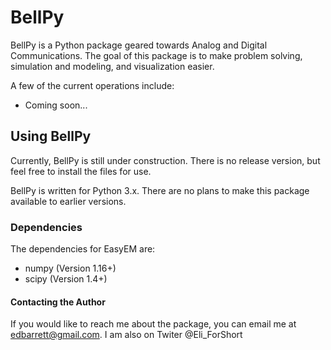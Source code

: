 # BellPy

BellPy is a Python package geared towards Analog and Digital Communications. The goal of this package is to make problem solving, simulation and modeling, and visualization easier.

A few of the current operations include:
 - Coming soon...

## Using BellPy

Currently, BellPy is still under construction. There is no release version, but feel free to install the files for use.

BellPy is written for Python 3.x. There are no plans to make this package available to earlier versions.

### Dependencies

The dependencies for EasyEM are:

 - numpy (Version 1.16+)
 - scipy (Version 1.4+)

 #### Contacting the Author

 If you would like to reach me about the package, you can email me at edbarrett@gmail.com.
 I am also on Twiter @Eli_ForShort
